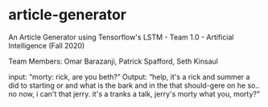 # article-generator
An Article Generator using Tensorflow's LSTM - Team 1.0 - Artificial Intelligence (Fall 2020)

Team Members:
Omar Barazanji,
Patrick Spafford,
Seth Kinsaul

input:
“morty: rick, are you beth?”
Output:
“help, it's a rick and summer a did to starting or and what 
is the bark and in the that should-gere on he so.. no now, i can't that jerry. 
it's a tranks a talk, jerry's morty what you, morty?”
